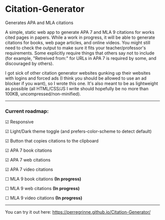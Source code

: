 # Citation-Generator
Generates APA and MLA citations

A simple, static web app to generate APA 7 and MLA 9 citations for works cited pages in papers. While a work in progress, it will be able to generate citations for books, web page articles, and online videos. You might still need to check the output to make sure it fits your teacher/professor's requirements. Some explicitly require things that others say not to include (for example, "Retreived from:" for URLs in APA 7 is required by some, and discouraged by others).

I got sick of other citation generator websites gunking up their websites with logins and forced ads (I think you should be allowed to use an ad blocker if you want), so I wrote this one. It's also meant to be as lightweight as possible (all HTML/CSS/JS I write should hopefully be no more than 100KB, uncompressed/non-minified).

---

### Current roadmap:

&#9745; Responsive

&#9745; Light/Dark theme toggle (and prefers-color-scheme to detect default)

&#9745; Button that copies citations to the clipboard

&#9745; APA 7 book citations

&#9745; APA 7 web citations

&#9745; APA 7 video citations

&#9744; MLA 9 book citations **(In progress)**

&#9744; MLA 9 web citations **(In progress)**

&#9744; MLA 9 video citations **(In progress)**

---

You can try it out here: https://perregrinne.github.io/Citation-Generator/
